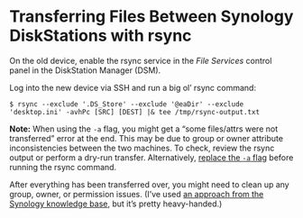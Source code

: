<!---
# This file is distributed under the Creative Commons Attribution 4.0
# International License. To view a copy of this license, please visit
# <http://creativecommons.org/licenses/by/4.0/>.

collections:
  - 'notes'
  - 'synology-diskstation'
git: '$Metadata$'
template: .templates/base-note.html.twig
--->

Transferring Files Between Synology DiskStations with rsync
===========================================================

On the old device, enable the rsync service in the *File Services*
control panel in the DiskStation Manager (DSM).

Log into the new device via SSH and run a big ol’ rsync command:

``` shell
$ rsync --exclude '.DS_Store' --exclude '@eaDir' --exclude 'desktop.ini' -avhPc [SRC] [DEST] |& tee /tmp/rsync-output.txt
```

**Note:** When using the `-a` flag, you might get a “some files/attrs
were not transferred” error at the end. This may be due to group or
owner attribute inconsistencies between the two machines. To check,
review the rsync output or perform a dry-run transfer. Alternatively,
[replace the `-a` flag][] before running the rsync command.

After everything has been transferred over, you might need to clean up
any group, owner, or permission issues. (I’ve used [an approach from the
Synology knowledge base][], but it’s pretty heavy-handed.)

  [replace the `-a` flag]: <https://explainshell.com/explain?cmd=rsync+-a>
  [an approach from the Synology knowledge base]: <https://www.synology.com/en-us/knowledgebase/DSM/tutorial/Management/Revert_to_Windows_ACL_permission>
